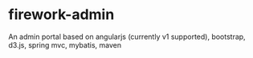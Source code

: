 # firework-admin
An admin portal based on angularjs (currently v1 supported), bootstrap, d3.js, spring mvc, mybatis, maven
